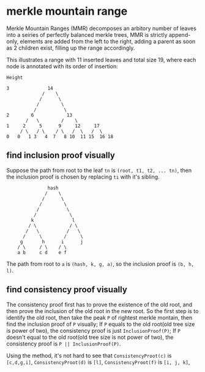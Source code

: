 # merkle mountain range

Merkle Mountain Ranges (MMR) decomposes an arbitory number of leaves into a seiries of perfectly balanced merkle trees, MMR is strictly append-only, elements are added from the left to the right, adding a parent as soon as 2 children exist, filling up the range accordingly.

This illustrates a range with 11 inserted leaves and total size 19, where each node is annotated with its order of insertion:

```
Height

3              14
             /    \
            /      \
           /        \
          /          \
2        6            13
       /   \        /    \
1     2     5      9     12     17
     / \   / \    / \   /  \   /  \
0   0   1 3   4  7   8 10  11 15  16 18
```

## find inclusion proof visually

Suppose the path from root to the leaf `tn` is `(root, t1, t2, ... tn)`, then the inclusion proof is chosen by replacing `ti` with it's sibling. 

```
               hash
              /    \
             /      \
            /        \
           /          \
          /            \
         k              l
        / \            / \
       /   \          /   \
      /     \        /     \
     g       h      i      j
    / \     / \    / \     
    a b     c d    e f     

```

The path from root to `a` is `(hash, k, g, a)`, so the inclusion proof is `(b, h, l)`.

## find consistency proof visually

The consistency proof first has to prove the existence of the old root, and then prove the inclusion of the old root in the new root. So the first step is to identify the old root, then take the peak `P` of rightest merkle montain, then find the inclusion proof of `P` visually; If `P` equals to the old root(old tree size is power of two), the consistency proof is just `InclusionProof(P)`; If `P` doesn't equal to the old root(old tree size is not power of two), the consistency proof is `P || InclusionProof(P)`.

Using the method, it's not hard to see that `ConsistencyProot(c)` is `[c,d,g,i]`, `ConsistencyProot(d)` is `[l]`, `ConsistencyProot(f)` is `[i, j, k]`, 
